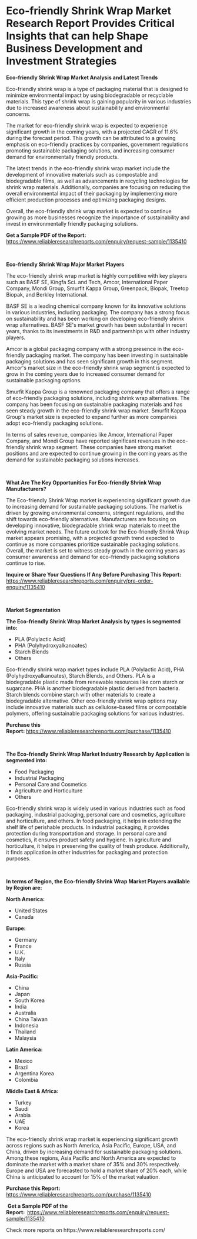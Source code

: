 <p><h1>Eco-friendly Shrink Wrap Market Research Report Provides Critical Insights that can help Shape Business Development and Investment Strategies</h1></p><p><strong>Eco-friendly Shrink Wrap Market Analysis and Latest Trends</strong></p>
<p><p>Eco-friendly shrink wrap is a type of packaging material that is designed to minimize environmental impact by using biodegradable or recyclable materials. This type of shrink wrap is gaining popularity in various industries due to increased awareness about sustainability and environmental concerns.</p><p>The market for eco-friendly shrink wrap is expected to experience significant growth in the coming years, with a projected CAGR of 11.6% during the forecast period. This growth can be attributed to a growing emphasis on eco-friendly practices by companies, government regulations promoting sustainable packaging solutions, and increasing consumer demand for environmentally friendly products.</p><p>The latest trends in the eco-friendly shrink wrap market include the development of innovative materials such as compostable and biodegradable films, as well as advancements in recycling technologies for shrink wrap materials. Additionally, companies are focusing on reducing the overall environmental impact of their packaging by implementing more efficient production processes and optimizing packaging designs.</p><p>Overall, the eco-friendly shrink wrap market is expected to continue growing as more businesses recognize the importance of sustainability and invest in environmentally friendly packaging solutions.</p></p>
<p><strong>Get a Sample PDF of the Report:&nbsp;</strong> <a href="https://www.reliableresearchreports.com/enquiry/request-sample/1135410">https://www.reliableresearchreports.com/enquiry/request-sample/1135410</a></p>
<p>&nbsp;</p>
<p><strong>Eco-friendly Shrink Wrap Major Market Players</strong></p>
<p><p>The eco-friendly shrink wrap market is highly competitive with key players such as BASF SE, Kingfa Sci. and Tech, Amcor, International Paper Company, Mondi Group, Smurfit Kappa Group, Greenpack, Biopak, Treetop Biopak, and Berkley International.</p><p>BASF SE is a leading chemical company known for its innovative solutions in various industries, including packaging. The company has a strong focus on sustainability and has been working on developing eco-friendly shrink wrap alternatives. BASF SE's market growth has been substantial in recent years, thanks to its investments in R&D and partnerships with other industry players.</p><p>Amcor is a global packaging company with a strong presence in the eco-friendly packaging market. The company has been investing in sustainable packaging solutions and has seen significant growth in this segment. Amcor's market size in the eco-friendly shrink wrap segment is expected to grow in the coming years due to increased consumer demand for sustainable packaging options.</p><p>Smurfit Kappa Group is a renowned packaging company that offers a range of eco-friendly packaging solutions, including shrink wrap alternatives. The company has been focusing on sustainable packaging materials and has seen steady growth in the eco-friendly shrink wrap market. Smurfit Kappa Group's market size is expected to expand further as more companies adopt eco-friendly packaging solutions.</p><p>In terms of sales revenue, companies like Amcor, International Paper Company, and Mondi Group have reported significant revenues in the eco-friendly shrink wrap segment. These companies have strong market positions and are expected to continue growing in the coming years as the demand for sustainable packaging solutions increases.</p></p>
<p>&nbsp;</p>
<p><strong>What Are The Key Opportunities For Eco-friendly Shrink Wrap Manufacturers?</strong></p>
<p><p>The Eco-friendly Shrink Wrap market is experiencing significant growth due to increasing demand for sustainable packaging solutions. The market is driven by growing environmental concerns, stringent regulations, and the shift towards eco-friendly alternatives. Manufacturers are focusing on developing innovative, biodegradable shrink wrap materials to meet the evolving market needs. The future outlook for the Eco-friendly Shrink Wrap market appears promising, with a projected growth trend expected to continue as more companies prioritize sustainable packaging solutions. Overall, the market is set to witness steady growth in the coming years as consumer awareness and demand for eco-friendly packaging solutions continue to rise.</p></p>
<p><strong>Inquire or Share Your Questions If Any Before Purchasing This Report:</strong> <a href="https://www.reliableresearchreports.com/enquiry/pre-order-enquiry/1135410">https://www.reliableresearchreports.com/enquiry/pre-order-enquiry/1135410</a></p>
<p>&nbsp;</p>
<p><strong>Market Segmentation</strong></p>
<p><strong>The Eco-friendly Shrink Wrap Market Analysis by types is segmented into:</strong></p>
<p><ul><li>PLA (Polylactic Acid)</li><li>PHA (Polyhydroxyalkanoates)</li><li>Starch Blends</li><li>Others</li></ul></p>
<p><p>Eco-friendly shrink wrap market types include PLA (Polylactic Acid), PHA (Polyhydroxyalkanoates), Starch Blends, and Others. PLA is a biodegradable plastic made from renewable resources like corn starch or sugarcane. PHA is another biodegradable plastic derived from bacteria. Starch blends combine starch with other materials to create a biodegradable alternative. Other eco-friendly shrink wrap options may include innovative materials such as cellulose-based films or compostable polymers, offering sustainable packaging solutions for various industries.</p></p>
<p><strong>Purchase this Report:&nbsp;</strong><a href="https://www.reliableresearchreports.com/purchase/1135410">https://www.reliableresearchreports.com/purchase/1135410</a></p>
<p>&nbsp;</p>
<p><strong>The Eco-friendly Shrink Wrap Market Industry Research by Application is segmented into:</strong></p>
<p><ul><li>Food Packaging</li><li>Industrial Packaging</li><li>Personal Care and Cosmetics</li><li>Agriculture and Horticulture</li><li>Others</li></ul></p>
<p><p>Eco-friendly shrink wrap is widely used in various industries such as food packaging, industrial packaging, personal care and cosmetics, agriculture and horticulture, and others. In food packaging, it helps in extending the shelf life of perishable products. In industrial packaging, it provides protection during transportation and storage. In personal care and cosmetics, it ensures product safety and hygiene. In agriculture and horticulture, it helps in preserving the quality of fresh produce. Additionally, it finds application in other industries for packaging and protection purposes.</p></p>
<p>&nbsp;</p>
<p><strong>In terms of Region, the Eco-friendly Shrink Wrap Market Players available by Region are:</strong></p>
<p>
    <p> <strong> North America: </strong>
        <ul>
            <li>United States</li>
            <li>Canada</li>
        </ul>
        </p> 
    <p> <strong> Europe: </strong>
        <ul>
            <li>Germany</li>
            <li>France</li>
            <li>U.K.</li>
            <li>Italy</li>
            <li>Russia</li>
        </ul>
        </p> 
    <p> <strong> Asia-Pacific: </strong>
        <ul>
            <li>China</li>
            <li>Japan</li>
            <li>South Korea</li>
            <li>India</li>
            <li>Australia</li>
            <li>China Taiwan</li>
            <li>Indonesia</li>
            <li>Thailand</li>
            <li>Malaysia</li>
        </ul>
        </p> 
    <p> <strong> Latin America: </strong>
        <ul>
            <li>Mexico</li>
            <li>Brazil</li>
            <li>Argentina Korea</li>
            <li>Colombia</li>
        </ul>
        </p> 
    <p> <strong> Middle East & Africa: </strong>
        <ul>
            <li>Turkey</li>
            <li>Saudi</li>
            <li>Arabia</li>
            <li>UAE</li>
            <li>Korea</li>
        </ul>
    </p>
    </p>
<p><p>The eco-friendly shrink wrap market is experiencing significant growth across regions such as North America, Asia Pacific, Europe, USA, and China, driven by increasing demand for sustainable packaging solutions. Among these regions, Asia Pacific and North America are expected to dominate the market with a market share of 35% and 30% respectively. Europe and USA are forecasted to hold a market share of 20% each, while China is anticipated to account for 15% of the market valuation.</p></p>
<p><strong>Purchase this Report: </strong><a href="https://www.reliableresearchreports.com/purchase/1135410">https://www.reliableresearchreports.com/purchase/1135410</a></p>
<p>&nbsp;<strong>Get a Sample PDF of the Report:&nbsp;&nbsp;</strong><a href="https://www.reliableresearchreports.com/enquiry/request-sample/1135410">https://www.reliableresearchreports.com/enquiry/request-sample/1135410</a></p>
<p><strong></strong></p>
<p>Check more reports on https://www.reliableresearchreports.com/</p>